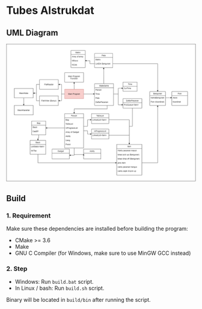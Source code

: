 # Tubes Alstrukdat

## UML Diagram
![UML Diagram](assets/uml-diagram.png)

## Build
### 1. Requirement
Make sure these dependencies are installed before building the program:
- CMake >= 3.6
- Make
- GNU C Compiler (for Windows, make sure to use MinGW GCC instead)
### 2. Step
- Windows: Run `build.bat` script.
- In Linux / bash: Run `build.sh` script.

Binary will be located in `build/bin` after running the script.
